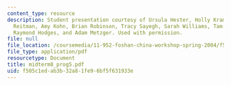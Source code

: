 ```yaml
---
content_type: resource
description: Student presentation courtesy of Ursula Hester, Holly Krambeck, Alexandra
  Reitman, Amy Kohn, Brian Robinson, Tracy Sayegh, Sarah Williams, Tam Doan, Hao Tian,
  Raymond Hodges, and Adam Metzger. Used with permission.
file: null
file_location: /coursemedia/11-952-foshan-china-workshop-spring-2004/f505c1edab3b32a81fe96bf5f631933e_midterm8_prog5.pdf
file_type: application/pdf
resourcetype: Document
title: midterm8_prog5.pdf
uid: f505c1ed-ab3b-32a8-1fe9-6bf5f631933e
---
```

